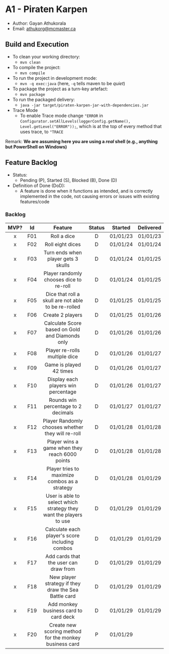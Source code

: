 # A1 - Piraten Karpen

  * Author: Gayan Athukorala
  * Email: athukorg@mcmaster.ca

## Build and Execution

  * To clean your working directory:
    * `mvn clean`
  * To compile the project:
    * `mvn compile`
  * To run the project in development mode:
    * `mvn -q exec:java` (here, `-q` tells maven to be _quiet_)
  * To package the project as a turn-key artefact:
    * `mvn package`
  * To run the packaged delivery:
    * `java -jar target/piraten-karpen-jar-with-dependencies.jar` 
  * Trace Mode
    * To enable Trace mode change `"ERROR` in `Configurator.setAllLevels(loggerConfig.getName(), Level.getLevel("ERROR"));`, which is at the top of every method that uses trace, to `"TRACE`


Remark: **We are assuming here you are using a _real_ shell (e.g., anything but PowerShell on Windows)**

## Feature Backlog

 * Status: 
   * Pending (P), Started (S), Blocked (B), Done (D)
 * Definition of Done (DoD):
   * A feature is done when it functions as intended, and is correctly implemented in the code, not causing errors or issues with existing features/code

### Backlog 

| MVP? | Id  |                              Feature                               | Status |  Started   | Delivered |
|:----:|:---:|:------------------------------------------------------------------:|:------:|:----------:|:---------:|
|  x   | F01 |                            Roll a dice                             |   D    |  01/01/23  | 01/01/23  |
|  x   | F02 |                          Roll eight dices                          |   D    |  01/01/24  | 01/01/24  |
|  x   | F03 |                Turn ends when player gets 3 skulls                 |   D    |  01/01/24  | 01/01/25  |
|  x   | F04 |              Player randomly chooses dice to re-roll               |   D    |  01/01/24  | 01/01/25  |
|  x   | F05 |        Dice that roll a skull are not able to be re-rolled         |   D    |  01/01/25  | 01/01/25  |
|  x   | F06 |                          Create 2 players                          |   D    |  01/01/25  | 01/01/26  |
|  x   | F07 |          Calculate Score based on Gold and Diamonds only           |   D    |  01/01/26  | 01/01/26  |
|  x   | F08 |                   Player re-rolls multiple dice                    |   D    |  01/01/26  | 01/01/27  |
|  x   | F09 |                      Game is played 42 times                       |   D    |  01/01/26  | 01/01/27  |
|  x   | F10 |                Display each players win percentage                 |   D    |  01/01/26  | 01/01/27  |
|  x   | F11 |                Rounds win percentage to 2 decimals                 |   D    |  01/01/27  | 01/01/27  |
|  x   | F12 |         Player Randomly chooses whether they will re-roll          |   D    |  01/01/28  | 01/01/28  |
|  x   | F13 |           Player wins a game when they reach 6000 points           |   D    |  01/01/28  | 01/01/28  |
|  x   | F14 |           Player tries to maximize combos as a strategy            |   D    |  01/01/28  | 01/01/29  |
|  x   | F15 | User is able to select which strategy they want the players to use |   D    |  01/01/29  | 01/01/29  |
|  x   | F16 |           Calculate each player's score including combos           |   D    |  01/01/29  | 01/01/29  |
|  x   | F17 |               Add cards that the user can draw from                |   D    |  01/01/29  | 01/01/29  |
|  x   | F18 |        New player strategy if they draw the Sea Battle card        |   D    |  01/01/29  | 01/01/29  |
|  x   | F19 |               Add monkey business card to card deck                |   D    |  01/01/29  | 01/01/29  |
|  x   | F20 |       Create new scoring method for the monkey business card       |   P    |  01/01/29  |           |

